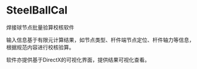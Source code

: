 # SteelBallCal
焊接球节点批量验算校核软件

输入信息基于有限元计算结果，如节点类型、杆件端节点定位、杆件轴力等信息，根据规范内容进行校核验算。

软件亦提供基于DirectX的可视化界面，提供结果可视化查看。
